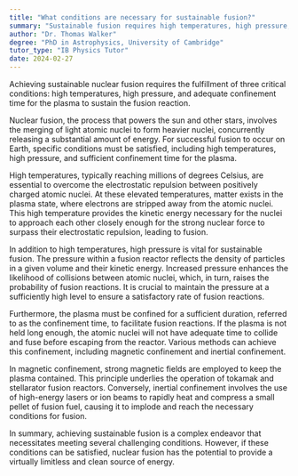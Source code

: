 ```yaml
---
title: "What conditions are necessary for sustainable fusion?"
summary: "Sustainable fusion requires high temperatures, high pressure, and confinement time for the plasma to maintain the reaction."
author: "Dr. Thomas Walker"
degree: "PhD in Astrophysics, University of Cambridge"
tutor_type: "IB Physics Tutor"
date: 2024-02-27
---
```


Achieving sustainable nuclear fusion requires the fulfillment of three critical conditions: high temperatures, high pressure, and adequate confinement time for the plasma to sustain the fusion reaction.

Nuclear fusion, the process that powers the sun and other stars, involves the merging of light atomic nuclei to form heavier nuclei, concurrently releasing a substantial amount of energy. For successful fusion to occur on Earth, specific conditions must be satisfied, including high temperatures, high pressure, and sufficient confinement time for the plasma.

High temperatures, typically reaching millions of degrees Celsius, are essential to overcome the electrostatic repulsion between positively charged atomic nuclei. At these elevated temperatures, matter exists in the plasma state, where electrons are stripped away from the atomic nuclei. This high temperature provides the kinetic energy necessary for the nuclei to approach each other closely enough for the strong nuclear force to surpass their electrostatic repulsion, leading to fusion.

In addition to high temperatures, high pressure is vital for sustainable fusion. The pressure within a fusion reactor reflects the density of particles in a given volume and their kinetic energy. Increased pressure enhances the likelihood of collisions between atomic nuclei, which, in turn, raises the probability of fusion reactions. It is crucial to maintain the pressure at a sufficiently high level to ensure a satisfactory rate of fusion reactions.

Furthermore, the plasma must be confined for a sufficient duration, referred to as the confinement time, to facilitate fusion reactions. If the plasma is not held long enough, the atomic nuclei will not have adequate time to collide and fuse before escaping from the reactor. Various methods can achieve this confinement, including magnetic confinement and inertial confinement.

In magnetic confinement, strong magnetic fields are employed to keep the plasma contained. This principle underlies the operation of tokamak and stellarator fusion reactors. Conversely, inertial confinement involves the use of high-energy lasers or ion beams to rapidly heat and compress a small pellet of fusion fuel, causing it to implode and reach the necessary conditions for fusion.

In summary, achieving sustainable fusion is a complex endeavor that necessitates meeting several challenging conditions. However, if these conditions can be satisfied, nuclear fusion has the potential to provide a virtually limitless and clean source of energy.
    